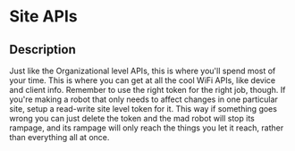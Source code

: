 # Site APIs #

## Description ##

Just like the Organizational level APIs, this is where you'll spend most of your time. This is where you can get at all the cool WiFi APIs, like device and client info. Remember to use the right token for the right job, though. If you're making a robot that only needs to affect changes in one particular site, setup a read-write site level token for it. This way if something goes wrong you can just delete the token and the mad robot will stop its rampage, and its rampage will only reach the things you let it reach, rather than everything all at once.  